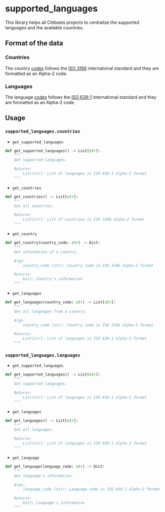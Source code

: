# supported_languages

This library helps all Citibeats projects to centralize the supported languages and the available countries.

## Format of the data

### Countries

The country [codes](https://restcountries.com/v3.1/independent?status=true&fields=name,cca2,languages) follows the [ISO 3166](https://www.iso.org/iso-3166-country-codes.html) international standard and they are formatted as an Alpha-2 code.

### Languages

The language [codes](https://en.wikipedia.org/wiki/List_of_ISO_639-1_codes) follows the [ISO 639-1](https://www.iso.org/standard/39534.html) international standard and they are formatted as an Alpha-2 code.

## Usage

### `supported_languages.countries`

- `get_supported_languages`

```python
def get_supported_languages() -> List[str]:
    """
    Get supported languages.

    Returns:
        List[str]: List of languages in ISO 639-1 alpha-2 format
    """
```

- `get_countries`

```python
def get_countries() -> List[str]:
    """
    Get all countries.

    Returns:
        List[str]: List of countries in ISO 3166 alpha-2 format
    """
```

- `get_country`

```python
def get_country(country_code: str) -> Dict:
    """
    Get information of a country.

    Args:
        country_code (str): Country code in ISO 3166 alpha-2 format

    Returns:
        Dict: Country's information
    """
```

- `get_languages`

```python
def get_languages(country_code: str) -> List[str]:
    """
    Get all languages from a country.

    Args:
        country_code (str): Country code in ISO 3166 alpha-2 format

    Returns:
        List[str]: List of languages in ISO 639-1 alpha-2 format
    """
```

### `supported_languages.languages`

- `get_supported_languages`

```python
def get_supported_languages() -> List[str]:
    """
    Get supported languages.

    Returns:
        List[str]: List of languages in ISO 639-1 alpha-2 format
    """
```

- `get_languages`

```python
def get_languages() -> List[str]:
    """
    Get all languages.

    Returns:
        List[str]: List of languages in ISO 639-1 alpha-2 format
    """
```

- `get_language`

```python
def get_language(language_code: str) -> Dict:
    """
    Get language's information.

    Args:
        language_code (str): Language code in ISO 639-1 alpha-2 format

    Returns:
        Dict: Language's information
    """
```
